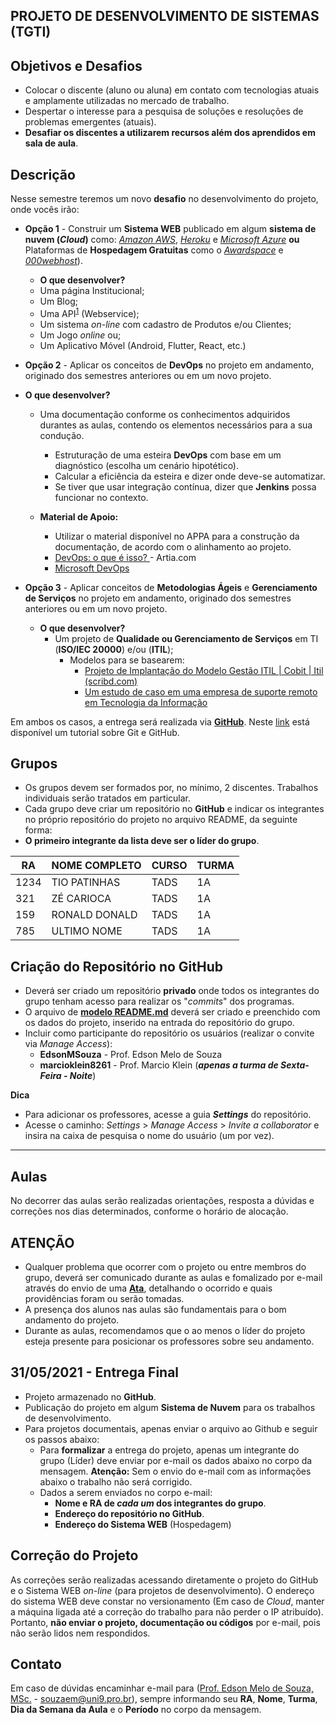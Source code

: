 ## PROJETO DE DESENVOLVIMENTO DE SISTEMAS (TGTI)

## Objetivos e Desafios
* Colocar o discente (aluno ou aluna) em contato com tecnologias atuais e amplamente utilizadas no mercado de trabalho.
* Despertar o interesse para a pesquisa de soluções e resoluções de problemas emergentes (atuais).
* **Desafiar os discentes a utilizarem recursos além dos aprendidos em sala de aula**.

## Descrição
Nesse semestre teremos um novo **desafio** no desenvolvimento do projeto, onde vocês irão:

+ **Opção 1** - Construir um **Sistema WEB** publicado em algum **sistema de nuvem (*Cloud*)** como: [*Amazon AWS*](https://aws.amazon.com/pt/), [*Heroku*](https://www.heroku.com/) e [*Microsoft Azure*](https://azure.microsoft.com/pt-br/) **ou** Plataformas de **Hospedagem Gratuitas** como o [*Awardspace*]([AwardSpace](https://www.awardspace.com/)) e [*000webhost*](https://www.000webhost.com/)).

  + **O que desenvolver?**
  + Uma página Institucional;
  + Um Blog;
  + Uma API<sup>[1](#myfootnote1)</sup> (Webservice);
  + Um sistema *on-line* com cadastro de Produtos e/ou Clientes;
  + Um Jogo *online* ou;
  + Um Aplicativo Móvel (Android, Flutter, React, etc.)
    
  
+ **Opção 2** - Aplicar os conceitos de **DevOps** no projeto em andamento, originado dos semestres anteriores ou em um novo projeto.
+ **O que desenvolver?**
    + Uma documentação conforme os conhecimentos adquiridos durantes as aulas, contendo os elementos necessários para a sua condução.
    	+ Estruturação de uma esteira **DevOps** com base em um diagnóstico (escolha um cenário hipotético).
      	+ Calcular a eficiência da esteira e dizer onde deve-se automatizar.
      + Se tiver que usar integração contínua, dizer que **Jenkins** possa funcionar no contexto.

  + **Material de Apoio:**
    + Utilizar o material disponível no APPA para a construção da documentação, de acordo com o alinhamento ao projeto.
    + [DevOps: o que é isso? ](https://artia.com/blog/devops/) - Artia.com
    + [Microsoft DevOps](https://azure.microsoft.com/pt-br/overview/what-is-devops/)

+ **Opção 3** - Aplicar conceitos de **Metodologias Ágeis** e **Gerenciamento de Serviços** no projeto em andamento, originado dos semestres anteriores ou em um novo projeto.
  + **O que desenvolver?**
    + Um  projeto de **Qualidade ou Gerenciamento de Serviços** em TI (**ISO/IEC 20000**) e/ou (**ITIL**);
      + Modelos para se basearem:
        + [Projeto de Implantação do Modelo Gestão ITIL | Cobit | Itil (scribd.com)](https://pt.scribd.com/doc/3145173/Projeto-de-Implantacao-do-Modelo-Gestao-ITIL)
        + [Um estudo de caso em  uma empresa de suporte remoto em Tecnologia da  Informação]([https://www.revistasg.uff.br/sg/article/download/V5N2A2/V5N2A2/0)

Em ambos os casos, a entrega será realizada via [**GitHub**](http://www.github.com). Neste [link](https://www.youtube.com/watch?v=IEz_0ZQZ3sQ&list=PL4ITHPnJ4STiWISI4cwYoaAy5PATKOh9x) está disponível um tutorial sobre Git e GitHub.

## Grupos
* Os grupos devem ser formados por, no mínimo, 2 discentes. Trabalhos individuais serão tratados em particular.
* Cada grupo deve criar um repositório no **GitHub** e indicar os integrantes no próprio repositório do projeto no arquivo README, da seguinte forma:
* **O primeiro integrante da lista deve ser o líder do grupo**.

| RA   | NOME COMPLETO | CURSO | TURMA |
| ---- | ------------- | ----- | ----- |
| 1234 | TIO PATINHAS  | TADS  | 1A    |
| 321  | ZÉ CARIOCA    | TADS  | 1A    |
| 159  | RONALD DONALD | TADS  | 1A    |
| 785  | ULTIMO NOME   | TADS  | 1A    |

## Criação do Repositório no GitHub
* Deverá ser criado um repositório **privado** onde todos os integrantes do grupo tenham acesso para realizar os "*commits*" dos programas. 
* O arquivo de **[modelo README.md](exemplo_readme.md)** deverá ser criado e preenchido com os dados do projeto, inserido na entrada do repositório do grupo.
* Incluir como participante do repositório os usuários (realizar o convite via *Manage Access*):
	+ **EdsonMSouza** - Prof. Edson Melo de Souza
	+ **marcioklein8261** - Prof. Marcio Klein (***apenas a turma de Sexta-Feira - Noite***)

**Dica**

* Para adicionar os professores, acesse a guia ***Settings*** do repositório.
* Acesse o caminho: *Settings* > *Manage Access* > *Invite a collaborator* e insira na caixa de pesquisa o nome do usuário (um por vez).

<hr>

## Aulas
No decorrer das aulas serão realizadas orientações, resposta a dúvidas e correções nos dias determinados, conforme o horário de alocação.

## **ATENÇÃO**
* Qualquer problema que ocorrer com o projeto ou entre membros do grupo, deverá ser comunicado durante as aulas e fomalizado por e-mail através do envio de uma **[Ata](https://github.com/EdsonMSouza/projetos-2021.1/blob/main/Modelo%20de%20Ata.docx)**, detalhando o ocorrido e quais providências foram ou serão tomadas.
* A presença dos alunos nas aulas são fundamentais para o bom andamento do projeto.
* Durante as aulas, recomendamos que o ao menos o líder do projeto esteja presente para posicionar os professores sobre seu andamento.

## **31/05/2021** - Entrega Final
* Projeto armazenado no **GitHub**. 
* Publicação do projeto em algum **Sistema de Nuvem** para os trabalhos de desenvolvimento.
* Para projetos documentais, apenas enviar o arquivo ao Github e seguir os passos abaixo:
  * Para **formalizar** a entrega do projeto, apenas um integrante do grupo (Líder) deve enviar por e-mail os dados abaixo no corpo da mensagem. **Atenção:** Sem o envio do e-mail com as informações abaixo o trabalho não será corrigido.
  * Dados a serem enviados no corpo e-mail:
  	+ **Nome e RA de *cada um* dos integrantes do grupo**.
  	+ **Endereço do repositório no GitHub**.
  	+ **Endereço do Sistema WEB** (Hospedagem)

## Correção do Projeto
As correções serão realizadas acessando diretamente o projeto do GitHub e o Sistema WEB *on-line* (para projetos de desenvolvimento). O endereço do sistema WEB deve constar no versionamento (Em caso de *Cloud*, manter a máquina ligada até a correção do trabalho para não perder o IP atribuído). Portanto, **não enviar o projeto, documentação ou códigos** por e-mail, pois não serão lidos nem respondidos. 

## Contato
 Em caso de dúvidas encaminhar e-mail para ([Prof. Edson Melo de Souza, MSc.](mailto:souzaem@uni9.pro.br) - souzaem@uni9.pro.br), sempre informando seu **RA**, **Nome**, **Turma**, **Dia da Semana da Aula** e o **Período** no corpo da mensagem.